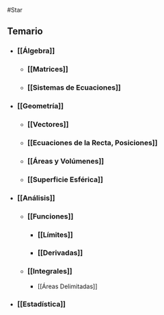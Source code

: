 #Star 
## Temario 

- ### [[Álgebra]]
	- ### [[Matrices]]
	- ### [[Sistemas de Ecuaciones]]
- ### [[Geometría]]
	- ### [[Vectores]]
	- ### [[Ecuaciones de la Recta, Posiciones]]
	- ### [[Áreas y Volúmenes]]
	- ### [[Superficie Esférica]]
- ### [[Análisis]]
	- ### [[Funciones]]
		- ### [[Límites]]
		- ### [[Derivadas]]
	- ### [[Integrales]]
		- [[Áreas Delimitadas]]
- ### [[Estadística]]

